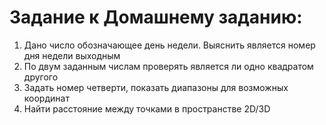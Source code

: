 # Задание к Домашнему заданию:

1. Дано число обозначающее день недели. Выяснить является номер дня недели выходным
2. По двум заданным числам проверять является ли одно квадратом другого
3. Задать номер четверти, показать диапазоны для возможных координат
4. Найти расстояние между точками в пространстве 2D/3D